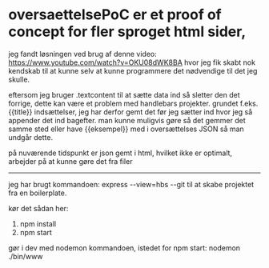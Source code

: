 # oversaettelsePoC er et proof of concept for fler sproget html sider,
jeg fandt løsningen ved brug af denne video: https://www.youtube.com/watch?v=OKU08dWK8BA
hvor jeg fik skabt nok kendskab til at kunne selv at kunne programmere det nødvendige til det jeg skulle.

eftersom jeg bruger .textcontent til at sætte data ind så sletter den det forrige, dette kan være et problem med handlebars projekter.
grundet f.eks. {{title}} indsættelser, jeg har derfor gemt det før jeg sætter ind hvor jeg så appender det ind bagefter.
man kunne muligvis gøre så det gemmer det samme sted eller have {{eksempel}} med i oversættelses JSON så man undgår dette.

på nuværende tidspunkt er json gemt i html, hvilket ikke er optimalt, arbejder på at kunne gøre det fra filer

-------------------------------------------------------------------------------------------------------------------------------------------
jeg har brugt kommandoen: express --view=hbs --git
til at skabe projektet fra en boilerplate.

kør det sådan her:
1. npm install
2. npm start

gør i dev med nodemon kommandoen, istedet for npm start:
nodemon ./bin/www
